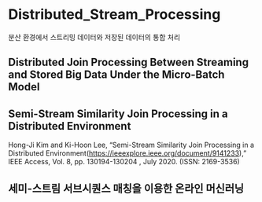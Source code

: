 # Distributed_Stream_Processing
분산 환경에서 스트리밍 데이터와 저장된 데이터의 통합 처리

## Distributed Join Processing Between Streaming and Stored Big Data Under the Micro-Batch Model

## Semi-Stream Similarity Join Processing in a Distributed Environment




Hong-Ji Kim and Ki-Hoon Lee, “Semi-Stream Similarity Join Processing in a Distributed Environment(https://ieeexplore.ieee.org/document/9141233),” IEEE Access, Vol. 8, pp. 130194-130204 , July 2020. (ISSN: 2169-3536)


## 세미-스트림 서브시퀀스 매칭을 이용한 온라인 머신러닝

